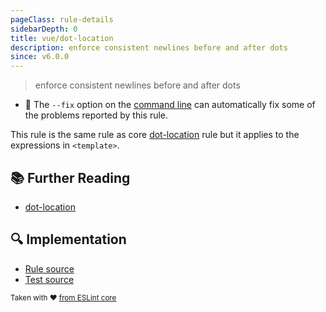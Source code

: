 ```yaml
---
pageClass: rule-details
sidebarDepth: 0
title: vue/dot-location
description: enforce consistent newlines before and after dots
since: v6.0.0
---
```

> enforce consistent newlines before and after dots

- :wrench: The `--fix` option on the [command line](https://eslint.org/docs/user-guide/command-line-interface#fixing-problems) can automatically fix some of the problems reported by this rule.

This rule is the same rule as core [dot-location] rule but it applies to the expressions in `<template>`.

## :books: Further Reading

- [dot-location]

[dot-location]: https://eslint.org/docs/rules/dot-location

## :mag: Implementation

- [Rule source](https://github.com/vuejs/eslint-plugin-vue/blob/master/lib/rules/dot-location.js)
- [Test source](https://github.com/vuejs/eslint-plugin-vue/blob/master/tests/lib/rules/dot-location.js)

<sup>Taken with ❤️ [from ESLint core](https://eslint.org/docs/rules/dot-location)</sup>
